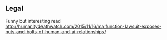 ## Legal


Funny but interesting read
http://humanitydeathwatch.com/2015/11/16/malfunction-lawsuit-exposes-nuts-and-bolts-of-human-and-ai-relationships/